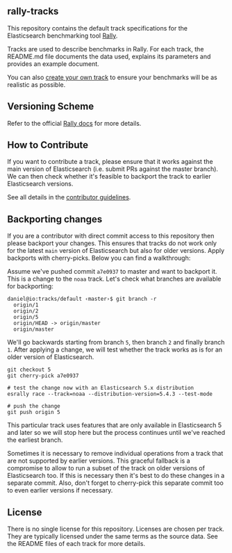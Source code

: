 rally-tracks
------------

This repository contains the default track specifications for the Elasticsearch benchmarking tool [Rally](https://github.com/elastic/rally).

Tracks are used to describe benchmarks in Rally. For each track, the README.md file documents the data used, explains its parameters and provides an example document.

You can also [create your own track](hhttps://esrally.readthedocs.io/en/latest/adding_tracks.html) to ensure your benchmarks will be as realistic as possible.

Versioning Scheme
-----------------

Refer to the official [Rally docs](https://esrally.readthedocs.io/en/stable/track.html#custom-track-repositories) for more details.

How to Contribute
-----------------

If you want to contribute a track, please ensure that it works against the main version of Elasticsearch (i.e. submit PRs against the master branch). We can then check whether it's feasible to backport the track to earlier Elasticsearch versions.

See all details in the [contributor guidelines](https://github.com/elastic/rally/blob/master/CONTRIBUTING.md).

Backporting changes
-------------------

If you are a contributor with direct commit access to this repository then please backport your changes. This ensures that tracks do not work only for the latest `main` version of Elasticsearch but also for older versions. Apply backports with cherry-picks. Below you can find a walkthrough:

Assume we've pushed commit `a7e0937` to master and want to backport it. This is a change to the `noaa` track. Let's check what branches are available for backporting:

```
daniel@io:tracks/default ‹master›$ git branch -r
  origin/1
  origin/2
  origin/5
  origin/HEAD -> origin/master
  origin/master
```

We'll go backwards starting from branch `5`, then branch `2` and finally branch `1`. After applying a change, we will test whether the track works as is for an older version of Elasticsearch.

```
git checkout 5
git cherry-pick a7e0937

# test the change now with an Elasticsearch 5.x distribution
esrally race --track=noaa --distribution-version=5.4.3 --test-mode

# push the change
git push origin 5
```

This particular track uses features that are only available in Elasticsearch 5 and later so we will stop here but the process continues until we've reached the earliest branch.

Sometimes it is necessary to remove individual operations from a track that are not supported by earlier versions. This graceful fallback is a compromise to allow to run a subset of the track on older versions of Elasticsearch too. If this is necessary then it's best to do these changes in a separate commit. Also, don't forget to cherry-pick this separate commit too to even earlier versions if necessary.


License
-------

There is no single license for this repository. Licenses are chosen per track. They are typically licensed under the same terms as the source data. See the README files of each track for more details.
